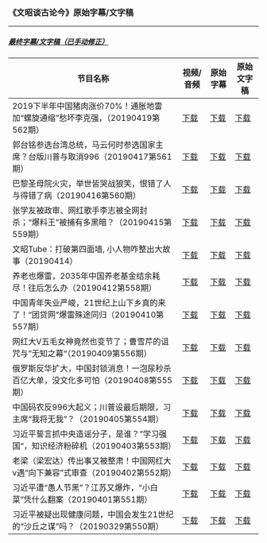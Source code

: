 ### 《文昭谈古论今》原始字幕/文字稿
---
#####  [最终字幕/文字稿（已手动修正）](https://github.com/gfw-breaker/wenzhao-subtitles)
| 节目名称 | 视频/音频 | 原始字幕 | 原始文字稿
|---|---|---|---|
| 2019下半年中国猪肉涨价70%！通胀地雷加“螺旋通缩”愁坏李克强，（20190419第562期） | [下载](https://y2mate.com/zh-cn/youtube/rUcxcVOxbzk) | [下载](../channels/wenzhao/rUcxcVOxbzk.srt?raw=true) | [下载](../channels/wenzhao/rUcxcVOxbzk.text?raw=true) | 
| 郭台铭参选台湾总统，马云何时参选国家主席？台版川普与取消996（20190417第561期） | [下载](https://y2mate.com/zh-cn/youtube/04TPYx4aGGo) | [下载](../channels/wenzhao/04TPYx4aGGo.srt?raw=true) | [下载](../channels/wenzhao/04TPYx4aGGo.text?raw=true) | 
| 巴黎圣母院火灾，举世皆哭战狼笑，恨错了人与得错了病（20190416第560期） | [下载](https://y2mate.com/zh-cn/youtube/5rqKxYnY9ow) | [下载](../channels/wenzhao/5rqKxYnY9ow.srt?raw=true) | [下载](../channels/wenzhao/5rqKxYnY9ow.text?raw=true) | 
| 张学友被政审、网红歌手李志被全网封杀；“爆料王”被捕有多黑暗？（20190415第559期） | [下载](https://y2mate.com/zh-cn/youtube/ZpG0ysDjNvc) | [下载](../channels/wenzhao/ZpG0ysDjNvc.srt?raw=true) | [下载](../channels/wenzhao/ZpG0ysDjNvc.text?raw=true) | 
| 文昭Tube：打破第四面墙, 小人物咋整出大故事（20190414） | [下载](https://y2mate.com/zh-cn/youtube/J8pBZRJLabU) | [下载](../channels/wenzhao/J8pBZRJLabU.srt?raw=true) | [下载](../channels/wenzhao/J8pBZRJLabU.text?raw=true) | 
| 养老也爆雷，2035年中国养老基金结余耗尽！往后怎么办（20190412第558期） | [下载](https://y2mate.com/zh-cn/youtube/JqcJ3Ljs9ds) | [下载](../channels/wenzhao/JqcJ3Ljs9ds.srt?raw=true) | [下载](../channels/wenzhao/JqcJ3Ljs9ds.text?raw=true) | 
| 中国青年失业严峻，21世纪上山下乡真的来了！“团贷网”爆雷殊途同归（20190410第557期） | [下载](https://y2mate.com/zh-cn/youtube/IHP8bLMpm8U) | [下载](../channels/wenzhao/IHP8bLMpm8U.srt?raw=true) | [下载](../channels/wenzhao/IHP8bLMpm8U.text?raw=true) | 
| 网红大V五毛女神竟然也变节了；曹雪芹的诅咒与”无知之幕“（20190409第556期） | [下载](https://y2mate.com/zh-cn/youtube/JYnoTu-dNP8) | [下载](../channels/wenzhao/JYnoTu-dNP8.srt?raw=true) | [下载](../channels/wenzhao/JYnoTu-dNP8.text?raw=true) | 
| 俄罗斯反华扩大，中国封锁消息！一泡尿秒杀百亿大单，没文化多可怕（20190408第555期） | [下载](https://y2mate.com/zh-cn/youtube/vjtj31hpe3M) | [下载](../channels/wenzhao/vjtj31hpe3M.srt?raw=true) | [下载](../channels/wenzhao/vjtj31hpe3M.text?raw=true) | 
| 中国码农反996大起义；川普设最后期限，习主席“我将无我”？（20190405第554期） | [下载](https://y2mate.com/zh-cn/youtube/AURDoAq3MVA) | [下载](../channels/wenzhao/AURDoAq3MVA.srt?raw=true) | [下载](../channels/wenzhao/AURDoAq3MVA.text?raw=true) | 
| 习近平誓言抓中央造谣分子，是谁？”学习强国“，知识经济粉碎机（20190403第553期） | [下载](https://y2mate.com/zh-cn/youtube/Wf2h2z3KXZY) | [下载](../channels/wenzhao/Wf2h2z3KXZY.srt?raw=true) | [下载](../channels/wenzhao/Wf2h2z3KXZY.text?raw=true) | 
| 老梁（梁宏达）传出事又被整肃！中国网红大v遇“向下兼容”式审查（20190402第552期） | [下载](https://y2mate.com/zh-cn/youtube/dQDsmVWZqsI) | [下载](../channels/wenzhao/dQDsmVWZqsI.srt?raw=true) | [下载](../channels/wenzhao/dQDsmVWZqsI.text?raw=true) | 
| 习近平遭“愚人节黑”？江苏又爆炸，“小白菜”凭什么翻案（20190401第551期） | [下载](https://y2mate.com/zh-cn/youtube/Lil7xHUFMYk) | [下载](../channels/wenzhao/Lil7xHUFMYk.srt?raw=true) | [下载](../channels/wenzhao/Lil7xHUFMYk.text?raw=true) | 
| 习近平被疑出现健康问题，中国会发生21世纪的“沙丘之谋”吗？（20190329第550期） | [下载](https://y2mate.com/zh-cn/youtube/zattpAxAe4g) | [下载](../channels/wenzhao/zattpAxAe4g.srt?raw=true) | [下载](../channels/wenzhao/zattpAxAe4g.text?raw=true) | 
